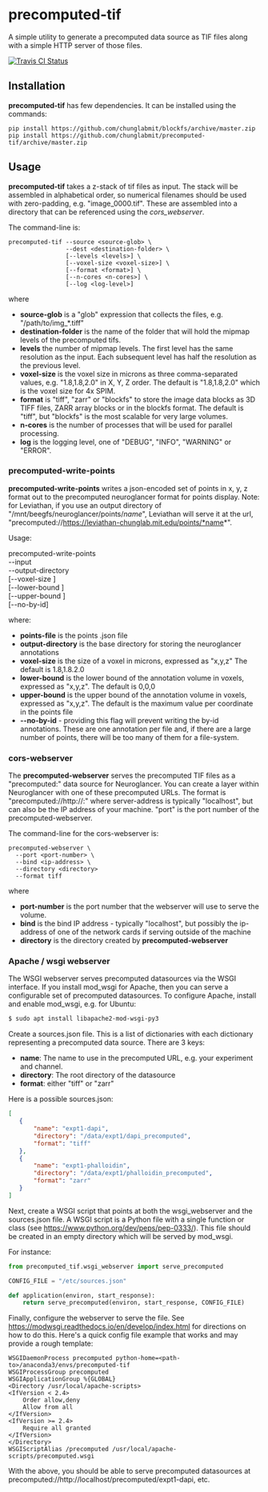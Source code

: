 # precomputed-tif
A simple utility to generate a precomputed data source as TIF files along with a simple HTTP server of those files.

[![Travis CI Status](https://travis-ci.com/chunglabmit/precomputed-tif.svg?branch=master)](https://travis-ci.com/chunglabmit/precomputed-tif)

## Installation

**precomputed-tif** has few dependencies. It can be installed using
the commands:

```commandline
pip install https://github.com/chunglabmit/blockfs/archive/master.zip
pip install https://github.com/chunglabmit/precomputed-tif/archive/master.zip
```

## Usage

**precomputed-tif** takes a z-stack of tif files as input. The stack
will be assembled in alphabetical order, so numerical filenames
should be used with zero-padding, e.g. "image_0000.tif". These
are assembled into a directory that can be referenced using
the *cors_webserver*.

The command-line is:

```commandline
precomputed-tif --source <source-glob> \
                --dest <destination-folder> \
                [--levels <levels>] \
                [--voxel-size <voxel-size>] \
                [--format <format>] \
                [--n-cores <n-cores>] \
                [--log <log-level>]
```

where
* **source-glob** is a "glob" expression that collects the files,
e.g. "/path/to/img_*.tiff"
* **destination-folder** is the name of the folder that will hold
the mipmap levels of the precomputed tifs.
* **levels** the number of mipmap levels. The first level has the
same resolution as the input. Each subsequent level has half the
resolution as the previous level.
* **voxel-size** is the voxel size in microns as three comma-separated values,
                 e.g. "1.8,1.8,2.0" in X, Y, Z order.  The default is
                 "1.8,1.8,2.0" which is the voxel size for 4x SPIM.
* **format** is "tiff", "zarr" or "blockfs" to store the image data blocks as
                 3D TIFF files, ZARR array blocks or in the blockfs format.
                 The default is "tiff",  but "blockfs" is the most scalable
                 for very large volumes.
* **n-cores** is the number of processes that will be used for parallel
                 processing.
* **log** is the logging level, one of "DEBUG", "INFO", "WARNING" or "ERROR".

### precomputed-write-points

**precomputed-write-points** writes a json-encoded set of points in x, y, z
format out to the precomputed neuroglancer format for points display. Note:
for Leviathan, if you use an output directory of 
"/mnt/beegfs/neuroglancer/points/*name*", Leviathan will serve it at the
url, "precomputed://https://leviathan-chunglab.mit.edu/points/*name*".

Usage:

precomputed-write-points \
  --input <points-file> \
  --output-directory <output-directory> \
  [--voxel-size <voxel-size>] \
  [--lower-bound <lower-bound>] \
  [--upper-bound <upper-bound>] \
  [--no-by-id]

where:
* **points-file** is the points .json file
* **output-directory** is the base directory for storing the neuroglancer
annotations
* **voxel-size** is the size of a voxel in microns, expressed as "x,y,z"
The default is 1.8,1.8.2.0
* **lower-bound** is the lower bound of the annotation volume in voxels,
expressed as "x,y,z". The default is 0,0,0
* **upper-bound** is the upper bound of the annotation volume in voxels,
expressed as "x,y,z". The default is the maximum value per coordinate in
the points file
* **--no-by-id** - providing this flag will prevent writing the by-id
annotations. These are one annotation per file and, if there are a large
number of points, there will be too many of them for a file-system.

### cors-webserver

The **precomputed-webserver** serves the precomputed TIF files as a
"precomputed:" data source for Neuroglancer. You can create a layer
within Neuroglancer with one of these precomputed URLs. The format is
"precomputed://http://<server-address>:<port>" where server-address
is typically "localhost", but can also be the IP address of your
machine. "port" is the port number of the precomputed-webserver.

The command-line for the cors-webserver is:

```commandline
precomputed-webserver \
  --port <port-number> \
  --bind <ip-address> \
  --directory <directory>
  --format tiff
```

where
* **port-number** is the port number that the webserver will use
to serve  the volume.
* **bind** is the bind IP address - typically "localhost", but
possibly the ip-address of one of the network cards if serving
outside of the machine
* **directory** is the directory created by **precomputed-webserver**

### Apache / wsgi webserver

The WSGI webserver serves precomputed datasources via the WSGI
interface. If you install mod_wsgi for Apache, then you can serve
a configurable set of precomputed datasources. To configure Apache,
install and enable mod_wsgi, e.g. for Ubuntu: 
```bash
$ sudo apt install libapache2-mod-wsgi-py3
```
Create a sources.json file. This is a list of dictionaries with each
dictionary representing a precomputed data source. There are 3 keys:

* **name**: The name to use in the precomputed URL, e.g. your experiment
and channel.
* **directory**: The root directory of the datasource
* **format**: either "tiff" or "zarr"

Here is a possible sources.json:
```json
[
   {
       "name": "expt1-dapi",
       "directory": "/data/expt1/dapi_precomputed",
       "format": "tiff"
   },
   {
       "name": "expt1-phalloidin",
       "directory": "/data/expt1/phalloidin_precomputed",
       "format": "zarr"
   }
]
```

Next, create a WSGI script that points at both the wsgi_webserver and
the sources.json file. A WSGI script is a Python file with a single
function or class (see https://www.python.org/dev/peps/pep-0333/).
This file should be created in an empty directory which will be served
by mod_wsgi.

For instance:
```python
from precomputed_tif.wsgi_webserver import serve_precomputed

CONFIG_FILE = "/etc/sources.json"

def application(environ, start_response):
    return serve_precomputed(environ, start_response, CONFIG_FILE)
```

Finally, configure the webserver to serve the file. See
https://modwsgi.readthedocs.io/en/develop/index.html for directions
on how to do this. Here's a quick config file example that works and
may provide a rough template:
```text
WSGIDaemonProcess precomputed python-home=<path-to>/anaconda3/envs/precomputed-tif
WSGIProcessGroup precomputed
WSGIApplicationGroup %{GLOBAL}
<Directory /usr/local/apache-scripts>
<IfVersion < 2.4>
    Order allow,deny
    Allow from all
</IfVersion>
<IfVersion >= 2.4>
    Require all granted
</IfVersion>
</Directory>
WSGIScriptAlias /precomputed /usr/local/apache-scripts/precomputed.wsgi
```
With the above, you should be able to serve precomputed datasources
at precomputed://http://localhost/precomputed/expt1-dapi, etc.
